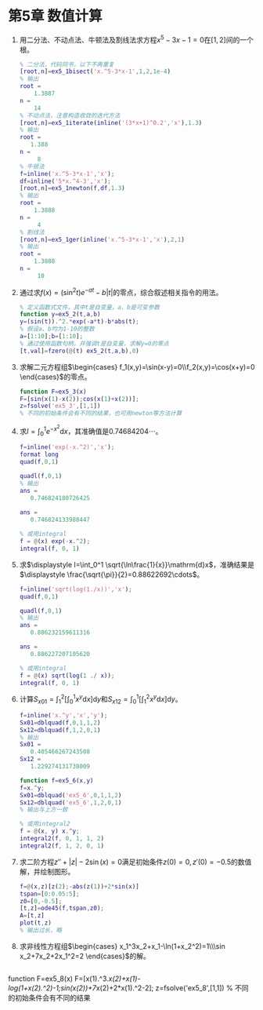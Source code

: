 # 第5章 数值计算

1. 用二分法、不动点法、牛顿法及割线法求方程$x^5-3x-1=0$在$[1,2]$间的一个根。

   ```matlab
   % 二分法，代码同书，以下不再重复
   [root,n]=ex5_1bisect('x.^5-3*x-1',1,2,1e-4)
   % 输出
   root =
       1.3887
   n =
       14
   % 不动点法，注意构造收敛的迭代方法
   [root,n]=ex5_1iterate(inline('(3*x+1)^0.2','x'),1.3)
   % 输出
   root =
      1.388
   n =
        8
   % 牛顿法
   f=inline('x.^5-3*x-1','x');
   df=inline('5*x.^4-3','x');
   [root,n]=ex5_1newton(f,df,1.3)
   % 输出
   root =
       1.3888
   n =
        4
   % 割线法
   [root,n]=ex5_1ger(inline('x.^5-3*x-1','x'),2,1)
   % 输出
   root =
       1.3888
   n =
        10
   ```

2. 通过求$f(x)=(\sin^2t)e^{-at}-b|t|$的零点，综合叙述相关指令的用法。

   ```matlab
   % 定义函数式文件，其中t是自变量，a、b是可变参数
   function y=ex5_2(t,a,b)
   y=(sin(t)).^2.*exp(-a*t)-b*abs(t);
   % 假设a、b均为1-10的整数
   a=[1:10];b=[1:10];
   % 通过使用函数句柄，并强调t是自变量，求解y=0的零点
   [t,val]=fzero(@(t) ex5_2(t,a,b),0)
   ```

3. 求解二元方程组$\begin{cases} f_1(x,y)=\sin(x-y)=0\\f_2(x,y)=\cos(x+y)=0 \end{cases}$的零点。

   ```matlab
   function F=ex5_3(x)
   F=[sin(x(1)-x(2));cos(x(1)+x(2))];
   z=fsolve('ex5_3',[1,1])
   % 不同的初始条件会有不同的结果，也可用newton等方法计算
   ```

4. 求$\displaystyle I=\int_0^1 e^{-x^2}\mathrm{d}x$，其准确值是$0.74684204\cdots$。

   ```matlab
   f=inline('exp(-x.^2)','x');
   format long
   quad(f,0,1)
   
   quadl(f,0,1)
   % 输出
   ans =
      0.746824180726425
      
   ans =
      0.746824133988447
   
   % 或用integral
   f = @(x) exp(-x.^2);
   integral(f, 0, 1)
   ```

5. 求$\displaystyle I=\int_0^1 \sqrt{\ln\frac{1}{x}}\mathrm{d}x$，准确结果是$\displaystyle \frac{\sqrt{\pi}}{2}=0.88622692\cdots$。

   ```matlab
   f=inline('sqrt(log(1./x))','x');
   quad(f,0,1)
   
   quadl(f,0,1)
   % 输出
   ans =
      0.886232159611316
   
   ans =
      0.886227207105620
   
   % 或用integral
   f = @(x) sqrt(log(1 ./ x));
   integral(f, 0, 1)
   ```

6. 计算$\displaystyle S_{x01}=\int_1^2 \left[\int_0^1 x^y\mathrm{d}x\right]\mathrm{d}y$和$\displaystyle S_{x12}=\int_0^1 \left[\int_1^2 x^y\mathrm{d}x\right]\mathrm{d}y$。

   ```matlab
   f=inline('x.^y','x','y');
   Sx01=dblquad(f,0,1,1,2)
   Sx12=dblquad(f,1,2,0,1)
   % 输出
   Sx01 =
      0.405466267243508
   Sx12 =
      1.229274131738009
   
   function f=ex5_6(x,y)
   f=x.^y;
   Sx01=dblquad('ex5_6',0,1,1,2)
   Sx12=dblquad('ex5_6',1,2,0,1)
   % 输出与上方一致
   
   % 或用integral2
   f = @(x, y) x.^y;
   integral2(f, 0, 1, 1, 2)
   integral2(f, 1, 2, 0, 1)
   ```

7. 求二阶方程$z''+|z|-2\sin(x)=0$满足初始条件$z(0)=0,z'(0)=-0.5$的数值解，并绘制图形。

   ```matlab
   f=@(x,z)[z(2);-abs(z(1))+2*sin(x)]
   tspan=[0:0.05:5];
   z0=[0,-0.5];
   [t,z]=ode45(f,tspan,z0);
   A=[t,z]
   plot(t,z)
   % 输出过长，略
   ```

8. 求非线性方程组$\begin{cases} x_1^3x_2+x_1-\ln(1+x_2^2)=1\\\sin x_2+7x_2+2x_1^2=2 \end{cases}$的解。

   ```matlab
function F=ex5_8(x)
   F=[x(1).^3.*x(2)+x(1)-log(1+x(2).^2)-1;sin(x(2))+7*x(2)+2*x(1).^2-2];
   z=fsolve('ex5_8',[1,1])
   % 不同的初始条件会有不同的结果
   ```

